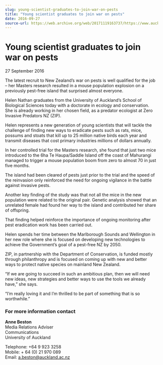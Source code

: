 ```yaml
---
slug: young-scientist-graduates-to-join-war-on-pests
title: "Young scientist graduates to join war on pests"
date: 2016-09-27
source-url: https://web.archive.org/web/20171119163737/https://www.auckland.ac.nz/en/about/news-events-and-notices/news/news-2016/09/young-scientist-graduates-to-join-war-on-pests.html
---
```

Young scientist graduates to join war on pests
==============================================

27 September 2016

The latest recruit to New Zealand’s war on pests is well qualified for the job – her Masters research resulted in a mouse population explosion on a previously pest-free island that surprised almost everyone.

Helen Nathan graduates from the University of Auckland’s School of Biological Sciences today with a doctorate in ecology and conservation. She is already working in her chosen field, as a predator ecologist at Zero Invasive Predators NZ (ZIP).

Helen represents a new generation of young scientists that will tackle the challenge of finding new ways to eradicate pests such as rats, mice, possums and stoats that kill up to 25 million native birds each year and transmit diseases that cost primary industries millions of dollars annually.

In her controlled trial for the Masters research, she found that just two mice introduced to the 6ha Te Haupa/Saddle Island off the coast of Mahurangi managed to trigger a mouse population boom from zero to almost 70 in just five months.

The island had been cleared of pests just prior to the trial and the speed of the reinvasion only reinforced the need for ongoing vigilance in the battle against invasive pests.

Another key finding of the study was that not all the mice in the new population were related to the original pair. Genetic analysis showed that an unrelated female had found her way to the island and contributed her share of offspring.

That finding helped reinforce the importance of ongoing monitoring after pest eradication work has been carried out.

Helen spends her time between the Marlborough Sounds and Wellington in her new role where she is focused on developing new technologies to achieve the Government’s goal of a pest-free NZ by 2050.

ZIP, in partnership with the Department of Conservation, is funded mostly through philanthropy and is focused on coming up with new and better ways to protect native species on mainland New Zealand.

“If we are going to succeed in such an ambitious plan, then we will need new ideas, new strategies and better ways to use the tools we already have,” she says.

“I’m really loving it and I’m thrilled to be part of something that is so worthwhile.”

### For more information contact

**Anne Beston**  
Media Relations Adviser  
Communications  
University of Auckland

  
Telephone: +64 9 923 3258  
Mobile: + 64 (0) 21 970 089  
Email: [a.beston@auckland.ac.nz](mailto:a.beston@auckland.ac.nz)
